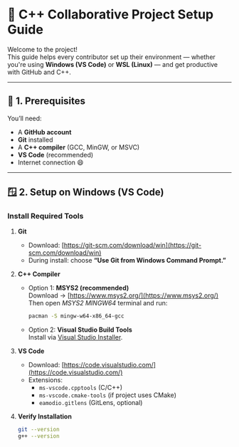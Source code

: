 # 🚀 C++ Collaborative Project Setup Guide

Welcome to the project!  
This guide helps every contributor set up their environment — whether you're using **Windows (VS Code)** or **WSL (Linux)** — and get productive with GitHub and C++.

---

## 🧰 1. Prerequisites

You’ll need:
- A **GitHub account**
- **Git** installed
- A **C++ compiler** (GCC, MinGW, or MSVC)
- **VS Code** (recommended)
- Internet connection 😄

---

## 🪟 2. Setup on Windows (VS Code)

### Install Required Tools

1. **Git**
   - Download: [https://git-scm.com/download/win](https://git-scm.com/download/win)
   - During install: choose **“Use Git from Windows Command Prompt.”**

2. **C++ Compiler**
   - Option 1: **MSYS2 (recommended)**  
     Download → [https://www.msys2.org/](https://www.msys2.org/)  
     Then open *MSYS2 MINGW64* terminal and run:
     ```bash
     pacman -S mingw-w64-x86_64-gcc
     ```
   - Option 2: **Visual Studio Build Tools**  
     Install via [Visual Studio Installer](https://visualstudio.microsoft.com/visual-cpp-build-tools/).

3. **VS Code**
   - Download: [https://code.visualstudio.com/](https://code.visualstudio.com/)
   - Extensions:
     - `ms-vscode.cpptools` (C/C++)
     - `ms-vscode.cmake-tools` (if project uses CMake)
     - `eamodio.gitlens` (GitLens, optional)

4. **Verify Installation**
   ```bash
   git --version
   g++ --version
